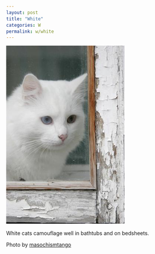 ```yaml
---
layout: post
title: "White"
categories: W
permalink: w/white
---
```


<img src="/images/w/white.jpg">

White cats camouflage well in bathtubs and on bedsheets.

Photo by <a href="http://www.flickr.com/photos/masochismtango/1366948481/">masochismtango</a>